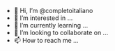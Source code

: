 - 👋 Hi, I’m @completoitaliano
- 👀 I’m interested in ...
- 🌱 I’m currently learning ...
- 💞️ I’m looking to collaborate on ...
- 📫 How to reach me ...

<!---
completoitaliano/completoitaliano is a ✨ special ✨ repository because its `README.md` (this file) appears on your GitHub profile.
You can click the Preview link to take a look at your changes.
--->
